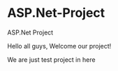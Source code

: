 # ASP.Net-Project
ASP.Net Project


Hello all guys, Welcome our project!


We are just test project in here

